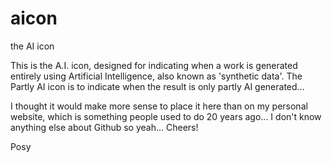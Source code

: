 # aicon
the AI icon

This is the A.I. icon, designed for indicating when a work is generated entirely using Artificial Intelligence, also known as 'synthetic data'.
The Partly AI icon is to indicate when the result is only partly AI generated...

I thought it would make more sense to place it here than on my personal website, which is something people used to do 20 years ago... I don't know anything else about Github so yeah... Cheers!

Posy
